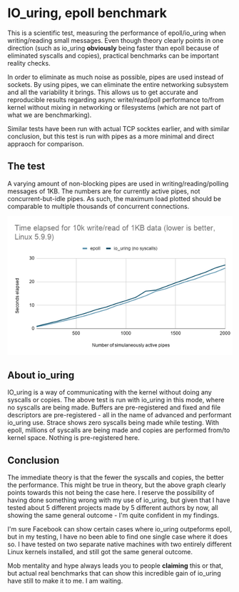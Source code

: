 # IO_uring, epoll benchmark
This is a scientific test, measuring the performance of epoll/io_uring when writing/reading small messages.
Even though theory clearly points in one direction (such as io_uring **obviously** being faster than epoll because of eliminated syscalls and copies), practical benchmarks can be important reality checks.

In order to eliminate as much noise as possible, pipes are used instead of sockets. By using pipes, we can eliminate the entire networking subsystem and all the variability it brings. This allows us to get accurate and reproducible results regarding async write/read/poll performance to/from kernel without mixing in networking or filesystems (which are not part of what we are benchmarking).

Similar tests have been run with actual TCP socktes earlier, and with similar conclusion, but this test is run with pipes as a more minimal and direct appraoch for comparison.

## The test
A varying amount of non-blocking pipes are used in writing/reading/polling messages of 1KB. The numbers are for currently active pipes, not concurrent-but-idle pipes.
As such, the maximum load plotted should be comparable to multiple thousands of concurrent connections.

<img src="Time%20elapsed%20for%2010k%20write_read%20of%201KB%20data%20(lower%20is%20better%2C%20Linux%205.9.9).png" />

## About io_uring
IO_uring is a way of communicating with the kernel without doing any syscalls or copies. The above test is run with io_uring in this mode, where no syscalls are being made.
Buffers are pre-registered and fixed and file descriptors are pre-registered - all in the name of advanced and performant io_uring use. Strace shows zero syscalls being made while testing.
With epoll, millions of syscalls are being made and copies are performed from/to kernel space. Nothing is pre-registered here.


## Conclusion
The immediate theory is that the fewer the syscalls and copies, the better the performance. This might be true in theory, but the above graph clearly points towards this not being the case here.
I reserve the possibility of having done something wrong with my use of io_uring, but given that I have tested about 5 different projects made by 5 different authors by now, all showing the same general outcome - I'm quite confident in my findings.

I'm sure Facebook can show certain cases where io_uring outpeforms epoll, but in my testing, I have no been able to find one single case where it does so. I have tested on two separate native machines with two entirely different Linux kernels installed, and still got the same general outcome.

Mob mentality and hype always leads you to people **claiming** this or that, but actual real benchmarks that can show this incredible gain of io_uring have still to make it to me. I am waiting.
